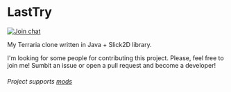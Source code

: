 # LastTry
[![Join chat](https://img.shields.io/gitter/room/nwjs/nw.js.svg)](https://gitter.im/last-try/Lobby)

My Terraria clone written in Java + Slick2D library. 

I'm looking for some people for contributing this project.
Please, feel free to join me! Sumbit an issue or open a pull request and become a developer! 

###### Project supports [mods](https://github.com/egordorichev/LastTryMods)
